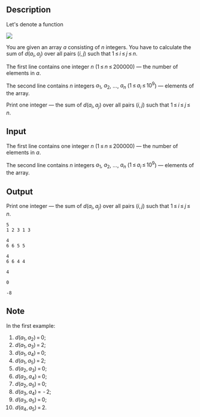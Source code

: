 ## Description

<div><p>Let's denote a function </p><p><img align="middle" class="tex-formula" src="file://rcSwnHhd.png" style="max-width: 100.0%;max-height: 100.0%;"></p><p>You are given an array <span class="tex-span"><i>a</i></span> consisting of <span class="tex-span"><i>n</i></span> integers. You have to calculate the sum of <span class="tex-span"><i>d</i>(<i>a</i><sub class="lower-index"><i>i</i></sub>, <i>a</i><sub class="lower-index"><i>j</i></sub>)</span> over all pairs <span class="tex-span">(<i>i</i>, <i>j</i>)</span> such that <span class="tex-span">1 ≤ <i>i</i> ≤ <i>j</i> ≤ <i>n</i></span>.</p></div><div class="input-specification"><p>The first line contains one integer <span class="tex-span"><i>n</i></span> (<span class="tex-span">1 ≤ <i>n</i> ≤ 200000</span>) — the number of elements in <span class="tex-span"><i>a</i></span>.</p><p>The second line contains <span class="tex-span"><i>n</i></span> integers <span class="tex-span"><i>a</i><sub class="lower-index">1</sub></span>, <span class="tex-span"><i>a</i><sub class="lower-index">2</sub></span>, ..., <span class="tex-span"><i>a</i><sub class="lower-index"><i>n</i></sub></span> (<span class="tex-span">1 ≤ <i>a</i><sub class="lower-index"><i>i</i></sub> ≤ 10<sup class="upper-index">9</sup></span>) — elements of the array. </p></div><div class="output-specification"><p>Print one integer — the sum of <span class="tex-span"><i>d</i>(<i>a</i><sub class="lower-index"><i>i</i></sub>, <i>a</i><sub class="lower-index"><i>j</i></sub>)</span> over all pairs <span class="tex-span">(<i>i</i>, <i>j</i>)</span> such that <span class="tex-span">1 ≤ <i>i</i> ≤ <i>j</i> ≤ <i>n</i></span>.</p></div>

## Input

<p>The first line contains one integer <span class="tex-span"><i>n</i></span> (<span class="tex-span">1 ≤ <i>n</i> ≤ 200000</span>) — the number of elements in <span class="tex-span"><i>a</i></span>.</p><p>The second line contains <span class="tex-span"><i>n</i></span> integers <span class="tex-span"><i>a</i><sub class="lower-index">1</sub></span>, <span class="tex-span"><i>a</i><sub class="lower-index">2</sub></span>, ..., <span class="tex-span"><i>a</i><sub class="lower-index"><i>n</i></sub></span> (<span class="tex-span">1 ≤ <i>a</i><sub class="lower-index"><i>i</i></sub> ≤ 10<sup class="upper-index">9</sup></span>) — elements of the array. </p>

## Output

<p>Print one integer — the sum of <span class="tex-span"><i>d</i>(<i>a</i><sub class="lower-index"><i>i</i></sub>, <i>a</i><sub class="lower-index"><i>j</i></sub>)</span> over all pairs <span class="tex-span">(<i>i</i>, <i>j</i>)</span> such that <span class="tex-span">1 ≤ <i>i</i> ≤ <i>j</i> ≤ <i>n</i></span>.</p>





```input1
5
1 2 3 1 3

```




```input2
4
6 6 5 5

```




```input3
4
6 6 4 4

```




```output1
4

```




```output2
0

```




```output3
-8

```



## Note

<p>In the first example:</p><ol> <li> <span class="tex-span"><i>d</i>(<i>a</i><sub class="lower-index">1</sub>, <i>a</i><sub class="lower-index">2</sub>) = 0</span>; </li><li> <span class="tex-span"><i>d</i>(<i>a</i><sub class="lower-index">1</sub>, <i>a</i><sub class="lower-index">3</sub>) = 2</span>; </li><li> <span class="tex-span"><i>d</i>(<i>a</i><sub class="lower-index">1</sub>, <i>a</i><sub class="lower-index">4</sub>) = 0</span>; </li><li> <span class="tex-span"><i>d</i>(<i>a</i><sub class="lower-index">1</sub>, <i>a</i><sub class="lower-index">5</sub>) = 2</span>; </li><li> <span class="tex-span"><i>d</i>(<i>a</i><sub class="lower-index">2</sub>, <i>a</i><sub class="lower-index">3</sub>) = 0</span>; </li><li> <span class="tex-span"><i>d</i>(<i>a</i><sub class="lower-index">2</sub>, <i>a</i><sub class="lower-index">4</sub>) = 0</span>; </li><li> <span class="tex-span"><i>d</i>(<i>a</i><sub class="lower-index">2</sub>, <i>a</i><sub class="lower-index">5</sub>) = 0</span>; </li><li> <span class="tex-span"><i>d</i>(<i>a</i><sub class="lower-index">3</sub>, <i>a</i><sub class="lower-index">4</sub>) =  - 2</span>; </li><li> <span class="tex-span"><i>d</i>(<i>a</i><sub class="lower-index">3</sub>, <i>a</i><sub class="lower-index">5</sub>) = 0</span>; </li><li> <span class="tex-span"><i>d</i>(<i>a</i><sub class="lower-index">4</sub>, <i>a</i><sub class="lower-index">5</sub>) = 2</span>. </li></ol>
